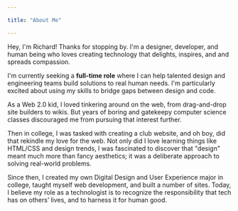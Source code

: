 ```yaml
---

title: "About Me"

---
```


Hey, I'm Richard! Thanks for stopping by. I'm a designer, developer, and human being who loves creating technology that delights, inspires, and and spreads compassion.

I'm currently seeking a **full-time role** where I can help talented design and engineering teams build solutions to real human needs. I'm particularly excited about using my skills to bridge gaps between design and code.

As a Web 2.0 kid, I loved tinkering around on the web, from drag-and-drop site builders to wikis. But years of boring and gatekeepy computer science classes discouraged me from pursuing that interest further.

Then in college, I was tasked with creating a club website, and oh boy, did that rekindle my love for the web. Not only did I love learning things like HTML/CSS and design trends, I was fascinated to discover that "design" meant much more than fancy aesthetics; it was a deliberate approach to solving real-world problems.

Since then, I created my own Digital Design and User Experience major in college, taught myself web development, and built a number of sites. Today, I believe my role as a technologist is to recognize the responsibility that tech has on others’ lives, and to harness it for human good.